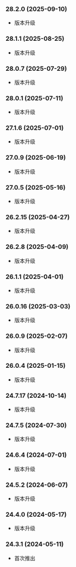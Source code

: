 ### 28.2.0 (2025-09-10)

- 版本升级

### 28.1.1 (2025-08-25)

- 版本升级

### 28.0.7 (2025-07-29)

- 版本升级

### 28.0.1 (2025-07-11)

- 版本升级

### 27.1.6 (2025-07-01)

- 版本升级

### 27.0.9 (2025-06-19)

- 版本升级

### 27.0.5 (2025-05-16)

- 版本升级

### 26.2.15 (2025-04-27)

- 版本升级

### 26.2.8 (2025-04-09)

- 版本升级

### 26.1.1 (2025-04-01)

- 版本升级

### 26.0.16 (2025-03-03)

- 版本升级

### 26.0.9 (2025-02-07)

- 版本升级

### 26.0.4 (2025-01-15)

- 版本升级

### 24.7.17 (2024-10-14)

- 版本升级

### 24.7.5 (2024-07-30)

- 版本升级

### 24.6.4 (2024-07-01)

- 版本升级

### 24.5.2 (2024-06-07)

- 版本升级

### 24.4.0 (2024-05-17)

- 版本升级

### 24.3.1 (2024-05-11)

- 首次推出
